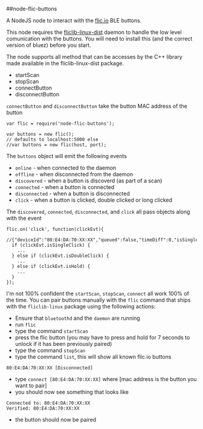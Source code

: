 ##node-flic-buttons

A NodeJS node to interact with the [flic.io][1] BLE buttons.

This node requires the [fliclib-linux-dist][2] daemon to handle 
the low level comunication with the buttons. You will need to install
this (and the correct version of bluez) before you start.

The node supports all method that can be accesses by the C++ 
library made available in the fliclib-linux-dist package.

 - startScan 
 - stopScan
 - connectButton 
 - disconnectButton

`connectButton` and `disconnectButton` take the button MAC address of the button

```
var flic = require('node-flic-buttons');

var buttons = new flic();
// defaults to localhost:5000 else
//var buttons = new flic(host, port);
```

The `buttons` object will emit the following events

 - `online` - when connected to the daemon
 - `offline` - when disconnected from the daemon
 - `discovered` - when a button is discoverd (as part of a scan)
 - `connected` - when a button is connected
 - `disconnected` - when a button is disconnected
 - `click` - when a button is clicked, double clicked or long clicked

The `discovered`, `connected`, `disconnected`, and `click` all pass objects along with the event

```
flic.on('click', function(clickEvt){
  //{"deviceId":"80:E4:DA:70:XX:XX","queued":false,"timeDiff":0,"isSingleClick":true,"isDoubleClick":false,"isHold":false}
  if (clickEvt.isSingleClick) {
    ...
  } else if (clickEvt.isDoubleClick) {
    ...
  } else if (clickEvt.isHold) {
    ...
  }
});
```
I'm not 100% confident the `startScan`, `stopScan`, `connect` all work 100% of the time.
You can pair buttons manually with the `flic` command that ships with the `fliclib-linux`
package using the following actions:

 - Ensure that `bluetoothd` and the `daemon` are running
 - run `flic`
 - type the command `startScan`
 - press the flic button (you may have to press and hold for 7 seconds 
 to unlock if it has been previously paired)
 - type the command `stopScan`
 - type the command `list`, this will show all known flic.io buttons
```
80:E4:DA:70:XX:XX [Disconnected]
```
 - type `connect [80:E4:DA:70:XX:XX]` where [mac address is the button you want
 to pair]
 - you should now see something that looks like 
```
Connected to: 80:E4:DA:70:XX:XX
Verified: 80:E4:DA:70:XX:XX
```
 - the button should now be paired

[1]: https://flic.io/?r=985093
[2]: https://github.com/50ButtonsEach/fliclib-linux-dist